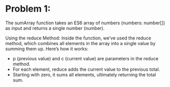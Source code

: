 # Problem 1:
 The sumArray function takes an ES6 array of numbers (numbers: number[]) as input and returns a single number (number).

Using the reduce Method: Inside the function, we’ve used the reduce method, which combines all elements in the array into a single value by summing them up. Here’s how it works:

* p (previous value) and c (current value) are parameters in the reduce method.
* For each element, reduce adds the current value to the previous total.
* Starting with zero, it sums all elements, ultimately returning the total sum.